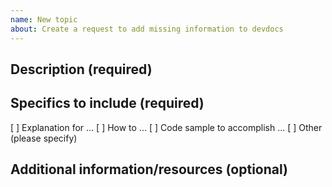 ```yaml
---
name: New topic
about: Create a request to add missing information to devdocs
---
```


## Description (required)

<!-- What is the topic missing from devdocs -->

## Specifics to include (required)

<!-- List specific information or details to include in this topic -->

[ ] Explanation for ...
[ ] How to ...
[ ] Code sample to accomplish ...
[ ] Other (please specify)

## Additional information/resources (optional)

<!-- Any information you already know or other online resources that cover this topic -->

<!--
Thank you for taking the time to report this issue!
GitHub Issues should only be created for problems/topics related to this project's codebase.

Before submitting this issue, please make sure you are complying with our Code of Conduct:
https://github.com/magento/devdocs/blob/develop/.github/CODE_OF_CONDUCT.md

Issues that do not comply with our Code of Conduct or do not contain enough information may be closed at the maintainers' discretion.

Feel free to remove this section before creating this issue.
-->
